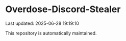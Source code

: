 # Overdose-Discord-Stealer

Last updated: 2025-06-28 19:19:10

This repository is automatically maintained.
